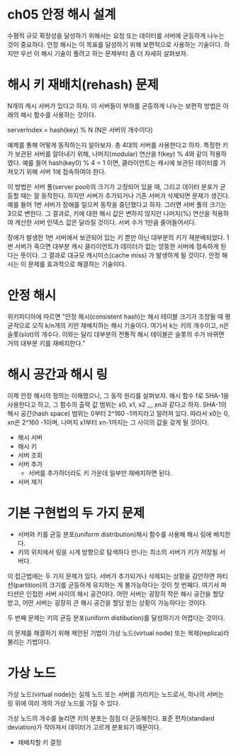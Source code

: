 # ch05 안정 해시 설계

수평적 규모 확장성을 달성하기 위해서는 요청 또는 데이터를 서버에 균등하게 나누는 것이 중요하다. 안정 해시는 이 목표를 달성하기 위해 보편적으로 사용하는 기술이다. 하지만 우선 이 해시 기술이 풀려고 하는 문제부터 좀 더 자세히 살펴보자.

# 해시 키 재배치(rehash) 문제

N개의 캐시 서버가 있다고 하자. 이 서버들이 부하를 균등하게 나누는 보편적 방법은 아래의 해시 함수를 사용하는 것이다.

serverIndex = hash(key) % N (N은 서버의 개수이다)

예제를 통해 어떻게 동작하는지 알아보자. 총 4대의 서버를 사용한다고 하자. 
특정한 키가 보관된 서버를 알아내기 위해, 나머지(modular) 연산을 f(key) % 4와 같이 적용하였다. 
예를 들어 hash(key0) % 4 = 1 이면, 클라이언트는 캐시에 보관된 데이터를 가져오기 위해 서버 1에 접속하여야 한다.

이 방법은 서버 풀(server pool)의 크기가 고정되어 있을 때, 그리고 데이터 분포가 균등할 때는 잘 동작한다. 하지만 서버가 추가되거나 기존 서버가 삭제되면 문제가 생긴다. 예를 들어 1번 서버가 장애를 일으켜 동작을 중단했다고 하자. 그러면 서버 풀의 크기는 3으로 변한다. 그 결과로, 키에 대한 해시 값은 변하지 않지만 나머지(%) 연산을 적용하여 계산한 서버 인덱스 값은 달라질 것이다. 서버 수가 1만큼 줄어들어서다.

장애가 발생한 1번 서버에서 보관되어 있는 키 뿐만 아닌 대부분의 키가 재분배되었다. 1번 서버가 죽으면 대부분 캐시 클라이언트가 데이터가 없는 엉뚱한 서버에 접속하게 된다는 뜻이다. 그 결과로 대규모 캐시미스(cache miss) 가 발생하게 될 것이다. 안정 해시는 이 문제를 효과적으로 해결하는 기술이다.

# 안정 해시

위키피디아에 따르면 "안정 해시(consistent hash)는 해시 테이블 크기가 조정될 때 평균적으로 오직 k/n개의 키만 재배치하는 해시 기술이다. 여기서 k는 키의 개수이고, n은 슬롯(slot)의 개수다. 이와는 달리 대부분의 전통적 해시 테이블은 슬롯의 수가 바뀌면 거의 대부분 키를 재배치한다." 

# 해시 공간과 해시 링

이제 안정 해시의 정의는 이해했으니, 그 동작 원리를 살펴보자. 해시 함수 f로 SHA-1을 사용한다고 하고, 그 함수의 출력 값 범위는 x0, x1, x2 ,,, xn과 같다고 하자. SHA-1의 해시 공간(hash space) 범위는 0부터 2^160 -1까지라고 알려져 있다. 따라서 x0는 0, xn은 2^160 -1이며, 나머지 x1부터 xn-1까지는 그 사이의 값을 갖게 될 것이다. 

- 해시 서버
- 해시 키
- 서버 조회
- 서버 추가
	- 서버를 추가하더라도 키 가운데 일부만 재배치하면 된다.
- 서버 제거

# 기본 구현법의 두 가지 문제

- 서버와 키를 균등 분포(uniform distribution)해시 함수를 사용해 해시 링에 배치한다.
- 키의 위치에서 링을 시계 방향으로 탐색하다 만나는 최소의 서버가 키가 저장될 서버다.

이 접근법에는 두 가지 문제가 있다. 서버가 추가되거나 삭제되는 상황을 감안하면 파티션(partition)의 크기를 균등하게 유지하는 게 불가능하다는 것이 첫 번째다. 여기서 파티션은 인접한 서버 사이의 해시 공간이다. 어떤 서버는 굉장히 작은 해시 공간을 할당 받고, 어떤 서버는 굉장히 큰 해시 공간을 할당 받는 상황이 가능하다는 것이다.

두 번째 문제는 키의 균등 분포(uniform distibution)를 달성하기가 어렵다는 것이다.

이 문제를 해결하기 위해 제안된 기법이 가상 노드(virtual node) 또는 복제(replica)라 불리는 기법이다.

# 가상 노드

가상 노드(virtual node)는 실제 노드 또는 서버를 가리키는 노드로서, 하나의 서버는 링 위에 여러 개의 가상 노드를 가질 수 있다. 

가상 노드의 개수를 늘리면 키의 분포는 점점 더 균등해진다. 표준 편차(standard deviation)가 작아져서 데이터가 고르게 분포되기 때문이다.

- 재배치할 키 결정
